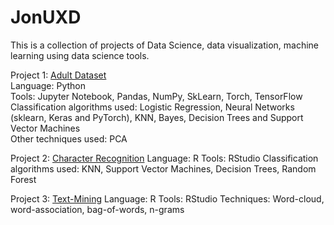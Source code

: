 # JonUXD

This is a collection of projects of Data Science, data visualization, machine learning using data science tools.

Project 1: [Adult Dataset](https://github.com/JonUXD/JonUXD/blob/master/Adult/Project%20with%20outputs.pdf)  
  Language: Python  
  Tools: Jupyter Notebook, Pandas, NumPy, SkLearn, Torch, TensorFlow  
  Classification algorithms used: Logistic Regression, Neural Networks (sklearn, Keras and PyTorch), KNN, Bayes, Decision Trees and Support Vector Machines  
  Other techniques used: PCA  

Project 2: [Character Recognition](https://github.com/JonUXD/JonUXD/blob/master/Character%20Recognition/Character_recognition_export.pdf)
  Language: R
  Tools: RStudio
  Classification algorithms used: KNN, Support Vector Machines, Decision Trees, Random Forest

Project 3: [Text-Mining](https://github.com/JonUXD/JonUXD/blob/master/Data%20Breaches/Data_breaches_text_mining_output.pdf)
  Language: R
  Tools: RStudio
  Techniques: Word-cloud, word-association, bag-of-words, n-grams
